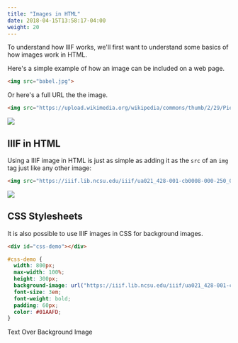 ```yaml
---
title: "Images in HTML"
date: 2018-04-15T13:58:17-04:00
weight: 20
---
```


To understand how IIIF works, we'll first want to understand some basics of how images work in HTML.

Here's a simple example of how an image can be included on a web page.

```html
<img src="babel.jpg">
```

Or here's a full URL the the image.

```html
<img src="https://upload.wikimedia.org/wikipedia/commons/thumb/2/29/Pieter_Bruegel_the_Elder_-_The_Tower_of_Babel_%28Rotterdam%29_-_Google_Art_Project.jpg/598px-Pieter_Bruegel_the_Elder_-_The_Tower_of_Babel_%28Rotterdam%29_-_Google_Art_Project.jpg">
```

[![](/images/babel.jpg)](https://commons.wikimedia.org/wiki/File:Pieter_Bruegel_the_Elder_-_The_Tower_of_Babel_(Rotterdam)_-_Google_Art_Project.jpg)

## IIIF in HTML

Using a IIIF image in HTML is just as simple as adding it as the `src` of an `img` tag just like any other image:

```html
<img src="https://iiif.lib.ncsu.edu/iiif/ua021_428-001-cb0008-000-250_0001/full/400,/0/default.jpg">
```

[![](https://iiif.lib.ncsu.edu/iiif/ua021_428-001-cb0008-000-250_0001/full/600,/0/default.jpg)](https://d.lib.ncsu.edu/collections/catalog/ua021_428-001-cb0008-000-250)

## CSS Stylesheets

It is also possible to use IIIF images in CSS for background images.

```html
<div id="css-demo"></div>
```

```css
#css-demo {
  width: 800px;
  max-width: 100%;
  height: 300px;
  background-image: url("https://iiif.lib.ncsu.edu/iiif/ua021_428-001-cb0008-000-250_0001/full/800,/0/default.jpg");
  font-size: 3em;
  font-weight: bold;
  padding: 60px;
  color: #01AAFD;
}
```

<div id="css-demo">Text Over Background Image</div>

